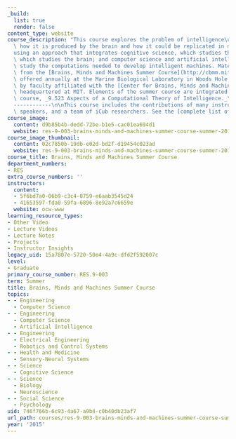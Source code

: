 ```yaml
---
_build:
  list: true
  render: false
content_type: website
course_description: "This course explores the problem of intelligence\u2014its nature,\
  \ how it is produced by the brain and how it could be replicated in machines\u2014\
  using an approach that integrates cognitive science, which studies the mind; neuroscience,\
  \ which studies the brain; and computer science and artificial intelligence, which\
  \ study the computations needed to develop intelligent machines. Materials are drawn\
  \ from the [Brains, Minds and Machines Summer Course](http://cbmm.mit.edu/summer-school)\
  \ offered annually at the Marine Biological Laboratory in Woods Hole, MA, taught\
  \ by faculty affiliated with the [Center for Brains, Minds and Machines](http://cbmm.mit.edu)\
  \ headquartered at MIT. Elements of the summer course are integrated into the MIT\
  \ course, _9.523 Aspects of a Computational Theory of Intelligence._\n\nContributors\n\
  ------------\n\nThis course includes the contributions of many instructors, guest\
  \ speakers, and a team of iCub researchers. See the [complete list of contributors](/courses/res-9-003-brains-minds-and-machines-summer-course-summer-2015/pages/syllabus/course-instructors-guest-speakers-and-icub-team).\n"
course_image:
  content: d9b85b4b-dedd-72be-b1e5-cac01ea694d1
  website: res-9-003-brains-minds-and-machines-summer-course-summer-2015
course_image_thumbnail:
  content: 02c7850b-19db-e02d-bd2f-d19454c023ad
  website: res-9-003-brains-minds-and-machines-summer-course-summer-2015
course_title: Brains, Minds and Machines Summer Course
department_numbers:
- RES
extra_course_numbers: ''
instructors:
  content:
  - 5f6bd7a0-06b9-c3c4-8759-e6aab3545d24
  - 41653597-fda0-59fa-6896-8e92a7c6659e
  website: ocw-www
learning_resource_types:
- Other Video
- Lecture Videos
- Lecture Notes
- Projects
- Instructor Insights
legacy_uid: 15a7807e-5720-50e4-4a9c-dfd2f592007c
level:
- Graduate
primary_course_number: RES.9-003
term: Summer
title: Brains, Minds and Machines Summer Course
topics:
- - Engineering
  - Computer Science
- - Engineering
  - Computer Science
  - Artificial Intelligence
- - Engineering
  - Electrical Engineering
  - Robotics and Control Systems
- - Health and Medicine
  - Sensory-Neural Systems
- - Science
  - Cognitive Science
- - Science
  - Biology
  - Neuroscience
- - Social Science
  - Psychology
uid: 746f766b-6c93-4a67-a9b4-c0b40db23af7
url_path: courses/res-9-003-brains-minds-and-machines-summer-course-summer-2015
year: '2015'
---
```


